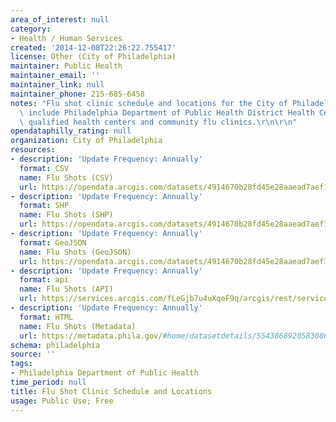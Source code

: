 ```yaml
---
area_of_interest: null
category:
- Health / Human Services
created: '2014-12-08T22:26:22.755417'
license: Other (City of Philadelphia)
maintainer: Public Health
maintainer_email: ''
maintainer_link: null
maintainer_phone: 215-685-6458
notes: "Flu shot clinic schedule and locations for the City of Philadelphia. Locations\
  \ include Philadelphia Department of Public Health District Health Centers, federally\
  \ qualified health centers and community flu clinics.\r\n\r\n"
opendataphilly_rating: null
organization: City of Philadelphia
resources:
- description: 'Update Frequency: Annually'
  format: CSV
  name: Flu Shots (CSV)
  url: https://opendata.arcgis.com/datasets/4914670b28fd45e28aaead7aef1ff0cd_0.csv
- description: 'Update Frequency: Annually'
  format: SHP
  name: Flu Shots (SHP)
  url: https://opendata.arcgis.com/datasets/4914670b28fd45e28aaead7aef1ff0cd_0.zip
- description: 'Update Frequency: Annually'
  format: GeoJSON
  name: Flu Shots (GeoJSON)
  url: https://opendata.arcgis.com/datasets/4914670b28fd45e28aaead7aef1ff0cd_0.geojson
- description: 'Update Frequency: Annually'
  format: api
  name: Flu Shots (API)
  url: https://services.arcgis.com/fLeGjb7u4uXqeF9q/arcgis/rest/services/Flu_shot/FeatureServer/0/query?outFields=*&where=1%3D1
- description: 'Update Frequency: Annually'
  format: HTML
  name: Flu Shots (Metadata)
  url: https://metadata.phila.gov/#home/datasetdetails/5543868920583086178c4f8d/representationdetails/55438adc9b989a05172d0d94/
schema: philadelphia
source: ''
tags:
- Philadelphia Department of Public Health
time_period: null
title: Flu Shot Clinic Schedule and Locations
usage: Public Use; Free
---
```


